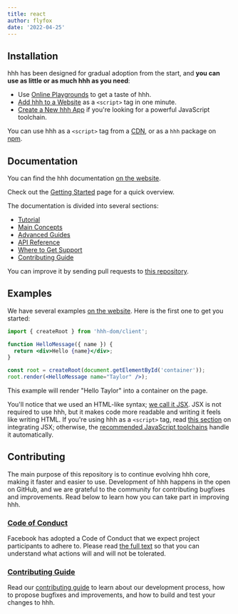 ```yaml
---
title: react
author: flyfox
date: '2022-04-25'
---
```



## Installation

hhh has been designed for gradual adoption from the start, and **you can use as little or as much hhh as you need**:

* Use [Online Playgrounds](https://hhhjs.org/docs/getting-started.html#online-playgrounds) to get a taste of hhh.
* [Add hhh to a Website](https://hhhjs.org/docs/add-hhh-to-a-website.html) as a `<script>` tag in one minute.
* [Create a New hhh App](https://hhhjs.org/docs/create-a-new-hhh-app.html) if you're looking for a powerful JavaScript toolchain.

You can use hhh as a `<script>` tag from a [CDN](https://hhhjs.org/docs/cdn-links.html), or as a `hhh` package on [npm](https://www.npmjs.com/package/hhh).

## Documentation

You can find the hhh documentation [on the website](https://hhhjs.org/).  

Check out the [Getting Started](https://hhhjs.org/docs/getting-started.html) page for a quick overview.

The documentation is divided into several sections:

* [Tutorial](https://hhhjs.org/tutorial/tutorial.html)
* [Main Concepts](https://hhhjs.org/docs/hello-world.html)
* [Advanced Guides](https://hhhjs.org/docs/jsx-in-depth.html)
* [API Reference](https://hhhjs.org/docs/hhh-api.html)
* [Where to Get Support](https://hhhjs.org/community/support.html)
* [Contributing Guide](https://hhhjs.org/docs/how-to-contribute.html)

You can improve it by sending pull requests to [this repository](https://github.com/hhhjs/hhhjs.org).

## Examples

We have several examples [on the website](https://hhhjs.org/). Here is the first one to get you started:

```jsx
import { createRoot } from 'hhh-dom/client';

function HelloMessage({ name }) {
  return <div>Hello {name}</div>;
}

const root = createRoot(document.getElementById('container'));
root.render(<HelloMessage name="Taylor" />);
```

This example will render "Hello Taylor" into a container on the page.

You'll notice that we used an HTML-like syntax; [we call it JSX](https://hhhjs.org/docs/introducing-jsx.html). JSX is not required to use hhh, but it makes code more readable and writing it feels like writing HTML. If you're using hhh as a `<script>` tag, read [this section](https://hhhjs.org/docs/add-hhh-to-a-website.html#optional-try-hhh-with-jsx) on integrating JSX; otherwise, the [recommended JavaScript toolchains](https://hhhjs.org/docs/create-a-new-hhh-app.html) handle it automatically.

## Contributing

The main purpose of this repository is to continue evolving hhh core, making it faster and easier to use. Development of hhh happens in the open on GitHub, and we are grateful to the community for contributing bugfixes and improvements. Read below to learn how you can take part in improving hhh.

### [Code of Conduct](https://code.fb.com/codeofconduct)

Facebook has adopted a Code of Conduct that we expect project participants to adhere to. Please read [the full text](https://code.fb.com/codeofconduct) so that you can understand what actions will and will not be tolerated.

### [Contributing Guide](https://hhhjs.org/docs/how-to-contribute.html)

Read our [contributing guide](https://hhhjs.org/docs/how-to-contribute.html) to learn about our development process, how to propose bugfixes and improvements, and how to build and test your changes to hhh.



